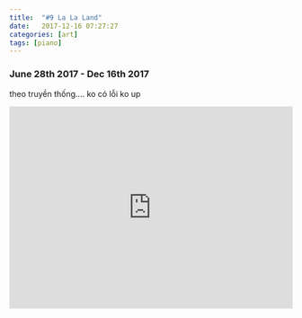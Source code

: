 ```yaml
---
title:  "#9 La La Land"
date:   2017-12-16 07:27:27
categories: [art]
tags: [piano]
---
```


### June 28th 2017 - Dec 16th 2017

theo truyền thống.... ko có lỗi ko up

<iframe style="overflow:hidden; width:100%; height:360px" src="https://www.youtube.com/embed/kEYssp4-Pj4" frameborder="0" allow="accelerometer; autoplay; clipboard-write; encrypted-media; gyroscope; picture-in-picture" allowfullscreen></iframe>
